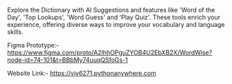 Explore the Dictionary with AI Suggestions and features like 'Word of the Day', 'Top Lookups', 'Word Guess' and 'Play Quiz'. These tools enrich your experience, offering diverse ways to improve your vocabulary and language skills.

Figma Prototype:- https://www.figma.com/proto/A2lhhOPguZYOB4U2EbXB2X/WordWise?node-id=74-101&t=BBbMy74uuqQSfoGs-1

Website Link:- https://viv6271.pythonanywhere.com
